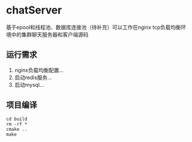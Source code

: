 # chatServer
基于epool和线程池、数据库连接池（待补充）可以工作在nginx tcp负载均衡环境中的集群聊天服务器和客户端源码 

## 运行需求
1. nginx负载均衡配置...
2. 启动redis服务... 
3. 启动mysql...

## 项目编译
```
cd build
rm -rf *
cmake ..
make
```
